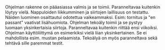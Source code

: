 Ohjelman rakenne on pääasiassa valmis ja se toimii. Paranneltavaa kuitenkin löytyy vielä. Nappuloiden liikkumminen ja siirtojen laillisuus on testattu. Näiden luominen osaittautui odotettua vaikeammaksi. Esim: tornitus ja "en passant" vaativat lisähuomiota. Ohjelman tekoäly toimii ja se pystyy luomaan yksinkertaisia siirtoja. Paranneltavaa kuitenkin riittää ensi viikoiksi. Ohjelman käyttöliittymä on esimerkiksi vielä liian yksinkertainen. Se ei mahdollista esim. mustan pelaamista. Tekoälyä on myös paranneltava sekä tehtävä sille paremmat testit. 
